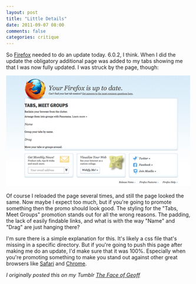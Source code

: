 ```yaml
---
layout: post
title: "Little Details"
date: 2011-09-07 08:00
comments: false 
categories: critique
---
```


So [Firefox][firefox] needed to do an update today. 6.0.2, I think. When I did the update the obligatory additional page was added to my tabs showing me that I was now fully updated. I was struck by the page, though:

![](../images/little-details-01.png)

Of course I reloaded the page several times, and still the page looked the same. Now maybe I expect too much, but if you're going to promote something then the promo should look good. The styling for the "Tabs, Meet Groups" promotion stands out for all the wrong reasons. The padding, the lack of easily findable links, and what is with the way "Name" and "Drag" are just hanging there?

I'm sure there is a simple explanation for this. It's likely a css file that's missing in a specific directory. But if you're going to push this page after making me do an update, I'd make sure that it was 100%. Especially when you're promoting something to make you stand out against other great browsers like [Safari][safari] and [Chrome][chrome].

_I originally posted this on my Tumblr [The Face of Geoff](http://faceofgeoff.com/post/9942913231/little-details)_

[firefox]: http://www.mozilla.org/firefox/
[safari]: http://www.apple.com/safari/
[chrome]: http://www.google.com/chrome

